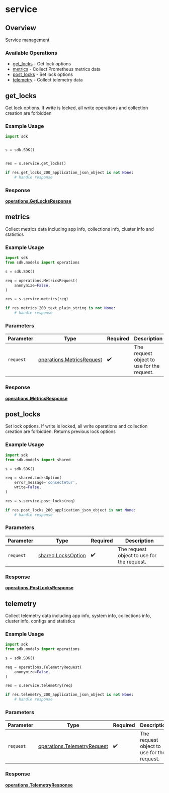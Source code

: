 # service

## Overview

Service management

### Available Operations

* [get_locks](#get_locks) - Get lock options
* [metrics](#metrics) - Collect Prometheus metrics data
* [post_locks](#post_locks) - Set lock options
* [telemetry](#telemetry) - Collect telemetry data

## get_locks

Get lock options. If write is locked, all write operations and collection creation are forbidden

### Example Usage

```python
import sdk


s = sdk.SDK()


res = s.service.get_locks()

if res.get_locks_200_application_json_object is not None:
    # handle response
```


### Response

**[operations.GetLocksResponse](../../models/operations/getlocksresponse.md)**


## metrics

Collect metrics data including app info, collections info, cluster info and statistics

### Example Usage

```python
import sdk
from sdk.models import operations

s = sdk.SDK()

req = operations.MetricsRequest(
    anonymize=False,
)

res = s.service.metrics(req)

if res.metrics_200_text_plain_string is not None:
    # handle response
```

### Parameters

| Parameter                                                              | Type                                                                   | Required                                                               | Description                                                            |
| ---------------------------------------------------------------------- | ---------------------------------------------------------------------- | ---------------------------------------------------------------------- | ---------------------------------------------------------------------- |
| `request`                                                              | [operations.MetricsRequest](../../models/operations/metricsrequest.md) | :heavy_check_mark:                                                     | The request object to use for the request.                             |


### Response

**[operations.MetricsResponse](../../models/operations/metricsresponse.md)**


## post_locks

Set lock options. If write is locked, all write operations and collection creation are forbidden. Returns previous lock options

### Example Usage

```python
import sdk
from sdk.models import shared

s = sdk.SDK()

req = shared.LocksOption(
    error_message='consectetur',
    write=False,
)

res = s.service.post_locks(req)

if res.post_locks_200_application_json_object is not None:
    # handle response
```

### Parameters

| Parameter                                                | Type                                                     | Required                                                 | Description                                              |
| -------------------------------------------------------- | -------------------------------------------------------- | -------------------------------------------------------- | -------------------------------------------------------- |
| `request`                                                | [shared.LocksOption](../../models/shared/locksoption.md) | :heavy_check_mark:                                       | The request object to use for the request.               |


### Response

**[operations.PostLocksResponse](../../models/operations/postlocksresponse.md)**


## telemetry

Collect telemetry data including app info, system info, collections info, cluster info, configs and statistics

### Example Usage

```python
import sdk
from sdk.models import operations

s = sdk.SDK()

req = operations.TelemetryRequest(
    anonymize=False,
)

res = s.service.telemetry(req)

if res.telemetry_200_application_json_object is not None:
    # handle response
```

### Parameters

| Parameter                                                                  | Type                                                                       | Required                                                                   | Description                                                                |
| -------------------------------------------------------------------------- | -------------------------------------------------------------------------- | -------------------------------------------------------------------------- | -------------------------------------------------------------------------- |
| `request`                                                                  | [operations.TelemetryRequest](../../models/operations/telemetryrequest.md) | :heavy_check_mark:                                                         | The request object to use for the request.                                 |


### Response

**[operations.TelemetryResponse](../../models/operations/telemetryresponse.md)**

